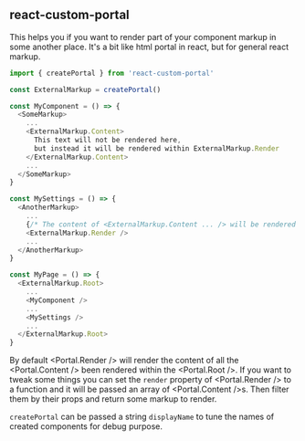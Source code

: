 ## react-custom-portal

This helps you if you want to render part of your component markup in some another place.
It's a bit like html portal in react, but for general react markup.

```js
import { createPortal } from 'react-custom-portal'

const ExternalMarkup = createPortal()

const MyComponent = () => {
  <SomeMarkup>
    ...
    <ExternalMarkup.Content>
      This text will not be rendered here,
      but instead it will be rendered within ExternalMarkup.Render
    </ExternalMarkup.Content>
    ...
  </SomeMarkup>
}

const MySettings = () => {
  <AnotherMarkup>
    ...
    {/* The content of <ExternalMarkup.Content ... /> will be rendered here */}
    <ExternalMarkup.Render />
    ...
  </AnotherMarkup>
}

const MyPage = () => {
  <ExternalMarkup.Root>
    ...
    <MyComponent />
    ...
    <MySettings />
    ...
  </ExternalMarkup.Root>
}

```

By default &lt;Portal.Render /> will render the content of  all the &lt;Portal.Content />  been rendered within the &lt;Portal.Root />. If you want to tweak some things you can set the `render` property of &lt;Portal.Render /> to a function and it will be passed an array of &lt;Portal.Content />s. Then filter them by their props and return some markup to render.

`createPortal` can be passed a string `displayName` to tune the names of created components for debug purpose.
